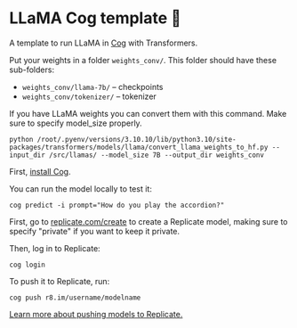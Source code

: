 # LLaMA Cog template 🦙

A template to run LLaMA in [Cog](https://github.com/replicate/cog) with Transformers.

Put your weights in a folder `weights_conv/`. This folder should have these sub-folders:

* `weights_conv/llama-7b/` – checkpoints
* `weights_conv/tokenizer/` – tokenizer

If you have LLaMA weights you can convert them with this command. Make sure to specify model_size properly.

    python /root/.pyenv/versions/3.10.10/lib/python3.10/site-packages/transformers/models/llama/convert_llama_weights_to_hf.py --input_dir /src/llamas/ --model_size 7B --output_dir weights_conv

First, [install Cog](https://github.com/replicate/cog#install).

You can run the model locally to test it:

    cog predict -i prompt="How do you play the accordion?"

First, go to [replicate.com/create](https://replicate.com/create) to create a Replicate model, making sure to specify "private" if you want to keep it private.

Then, log in to Replicate:

    cog login

To push it to Replicate, run:

    cog push r8.im/username/modelname

[Learn more about pushing models to Replicate.](https://replicate.com/docs/guides/push-a-model)
